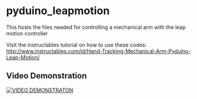 # pyduino_leapmotion
This hosts the files needed for controlling a mechanical arm with the leap motion controller

Visit the instructables tutorial on how to use these codes: 
http://www.instructables.com/id/Hand-Tracking-Mechanical-Arm-Pyduino-Leap-Motion/

## Video Demonstration
[![VIDEO DEMONSTRATON](https://i.ytimg.com/vi/nHVNF83Se9k/hqdefault.jpg?custom=true&w=196&h=110&stc=true&jpg444=true&jpgq=90&sp=68&sigh=Edc9UhrzHPzfDRCz2NJBNpsuXCU)](https://www.youtube.com/watch?v=nHVNF83Se9k "Robotic arm")

